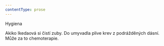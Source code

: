 ```yaml
---
contentType: prose
---
```


<section>

Hygiena

Akiko Ikedaová si čistí zuby. Do umyvadla plive krev z podrážděných dásní. Může za to chemoterapie.

</section>
